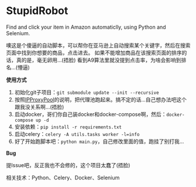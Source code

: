 # StupidRobot
Find and click your item in Amazon automaticlly, using Python and Selenium.

噢这是个傻逼的自动脚本，可以帮你在亚马逊上自动搜索某个关键字，然后在搜索页面中找到你想要的商品，点击进去。
如果不能增加商品在该搜索页面的排序的话，真的是，毫无卵用...(捂脸)
看到A9算法里就没提到点击率，为啥会影响到排名...(懵逼)

**使用方式**

1. 初始化git子项目：`git submodule update --init --recursive`
2. 按照[IPProxyPool](https://github.com/qiyeboy/IPProxyPool)的说明，把代理池跑起来。搞不定的话...自己想办法吧这个跟我没关系啊...(捂脸)
4. 启动docker，哥们你自己装docker和docker-compose啊，然后：`docker-compose up -d`
3. 安装依赖：`pip install -r requirements.txt`
5. 启动celery：`celery -A utils.tasks worker -l=info`
6. 好了开始跑脚本吧：`python main.py`，自己修改里面的值，跑挂了别打我...

**Bug**

提Issue吧，反正我也不会修的，这个项目太蠢了(捂脸)

相关技术：Python、Celery、Docker、Selenium
